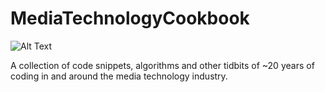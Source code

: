 # MediaTechnologyCookbook
![Alt Text](https://upload.wikimedia.org/wikipedia/commons/thumb/6/66/SMPTE_Color_Bars.svg/200px-SMPTE_Color_Bars.svg.png)

A collection of code snippets, algorithms and other tidbits of ~20 years of coding in and around the media technology industry.

